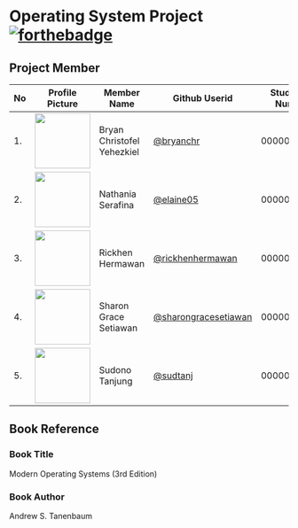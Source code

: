 # Operating System Project [![forthebadge](http://forthebadge.com/images/badges/built-with-love.svg)](https://github.com/sudtanj/OS-Project)

## Project Member
| No | Profile Picture | Member Name | Github Userid | Student Id Number |
| ------ | ------ | ------ | ------ | ------ |
| 1. | <img src="https://avatars.githubusercontent.com/bryanchr" width=100 height=100 /> |Bryan Christofel Yehezkiel | <a title="@bryanchr" href="https://github.com/bryanchr">@bryanchr</a> | 00000016528 | 
| 2. | <img src="https://avatars.githubusercontent.com/elaine05" width=100 height=100/> | Nathania Serafina | <a title="@elaine05" href="https://github.com/elaine05">@elaine05</a> |   00000015730 |
| 3. | <img src="https://avatars.githubusercontent.com/rickhenhermawan" width=100 height=100/> | Rickhen Hermawan | <a title="@rickhenhermawan" href="https://github.com/rickhenhermawan">@rickhenhermawan</a> |           00000012311 |
| 4. | <img src="https://avatars.githubusercontent.com/sharongracesetiawan" width=100 height=100/> | Sharon Grace Setiawan |<a title="@sharongracesetiawan" href="https://github.com/sharongracesetiawan">@sharongracesetiawan</a>  | 00000012666 |
| 5. | <img src="https://avatars.githubusercontent.com/sudtanj" width=100 height=100/> | Sudono Tanjung | <a title="@sudtanj" href="https://github.com/sudtanj">@sudtanj</a> |              				 00000012273 |

## Book Reference
### Book Title   
Modern Operating Systems (3rd Edition) <br>
### Book Author 
Andrew S. Tanenbaum
